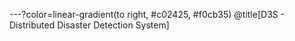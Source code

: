 ---?color=linear-gradient(to right, #c02425, #f0cb35)
@title[D3S - Distributed Disaster Detection System]
